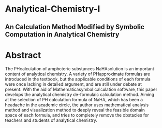 # Analytical-Chemistry-I

## An Calculation Method Modified by Symbolic Computation in Analytical Chemistry

# Abstract
The $\text{PH}$calculation of amphoteric substances $\text{NaHA}$solution is an important content of analytical chemistry. A variety of $\text{PH}$approximate formulas are introduced in the textbook, but the applicable conditions of each formula were once lacking in detailed argument, and are still under debate at present. With the aid of $\text{Mathematica}$symbol calculation software, this paper develops the analytical chemistry de-formulaic calculation method. Aiming at the selection of PH calculation formula of $\text{NaHA}$, which has been a headache in the academic circle, the author uses mathematical analysis method and visualization method to deeply reveal the feasible domain space of each formula, and tries to completely remove the obstacles for teachers and students of analytical chemistry.
